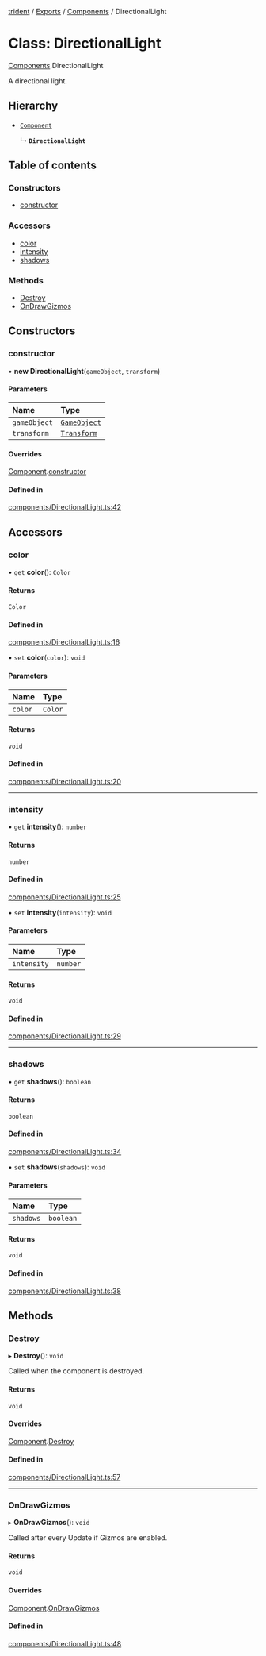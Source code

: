 [trident](../README.md) / [Exports](../modules.md) / [Components](../modules/Components.md) / DirectionalLight

# Class: DirectionalLight

[Components](../modules/Components.md).DirectionalLight

A directional light.

## Hierarchy

- [`Component`](Components.Component.md)

  ↳ **`DirectionalLight`**

## Table of contents

### Constructors

- [constructor](Components.DirectionalLight.md#constructor)

### Accessors

- [color](Components.DirectionalLight.md#color)
- [intensity](Components.DirectionalLight.md#intensity)
- [shadows](Components.DirectionalLight.md#shadows)

### Methods

- [Destroy](Components.DirectionalLight.md#destroy)
- [OnDrawGizmos](Components.DirectionalLight.md#ondrawgizmos)

## Constructors

### constructor

• **new DirectionalLight**(`gameObject`, `transform`)

#### Parameters

| Name | Type |
| :------ | :------ |
| `gameObject` | [`GameObject`](GameObject.md) |
| `transform` | [`Transform`](Components.Transform.md) |

#### Overrides

[Component](Components.Component.md).[constructor](Components.Component.md#constructor)

#### Defined in

[components/DirectionalLight.ts:42](https://github.com/AIFanatic/Trident/blob/456b6ba/src/components/DirectionalLight.ts#L42)

## Accessors

### color

• `get` **color**(): `Color`

#### Returns

`Color`

#### Defined in

[components/DirectionalLight.ts:16](https://github.com/AIFanatic/Trident/blob/456b6ba/src/components/DirectionalLight.ts#L16)

• `set` **color**(`color`): `void`

#### Parameters

| Name | Type |
| :------ | :------ |
| `color` | `Color` |

#### Returns

`void`

#### Defined in

[components/DirectionalLight.ts:20](https://github.com/AIFanatic/Trident/blob/456b6ba/src/components/DirectionalLight.ts#L20)

___

### intensity

• `get` **intensity**(): `number`

#### Returns

`number`

#### Defined in

[components/DirectionalLight.ts:25](https://github.com/AIFanatic/Trident/blob/456b6ba/src/components/DirectionalLight.ts#L25)

• `set` **intensity**(`intensity`): `void`

#### Parameters

| Name | Type |
| :------ | :------ |
| `intensity` | `number` |

#### Returns

`void`

#### Defined in

[components/DirectionalLight.ts:29](https://github.com/AIFanatic/Trident/blob/456b6ba/src/components/DirectionalLight.ts#L29)

___

### shadows

• `get` **shadows**(): `boolean`

#### Returns

`boolean`

#### Defined in

[components/DirectionalLight.ts:34](https://github.com/AIFanatic/Trident/blob/456b6ba/src/components/DirectionalLight.ts#L34)

• `set` **shadows**(`shadows`): `void`

#### Parameters

| Name | Type |
| :------ | :------ |
| `shadows` | `boolean` |

#### Returns

`void`

#### Defined in

[components/DirectionalLight.ts:38](https://github.com/AIFanatic/Trident/blob/456b6ba/src/components/DirectionalLight.ts#L38)

## Methods

### Destroy

▸ **Destroy**(): `void`

Called when the component is destroyed.

#### Returns

`void`

#### Overrides

[Component](Components.Component.md).[Destroy](Components.Component.md#destroy)

#### Defined in

[components/DirectionalLight.ts:57](https://github.com/AIFanatic/Trident/blob/456b6ba/src/components/DirectionalLight.ts#L57)

___

### OnDrawGizmos

▸ **OnDrawGizmos**(): `void`

Called after every Update if Gizmos are enabled.

#### Returns

`void`

#### Overrides

[Component](Components.Component.md).[OnDrawGizmos](Components.Component.md#ondrawgizmos)

#### Defined in

[components/DirectionalLight.ts:48](https://github.com/AIFanatic/Trident/blob/456b6ba/src/components/DirectionalLight.ts#L48)
